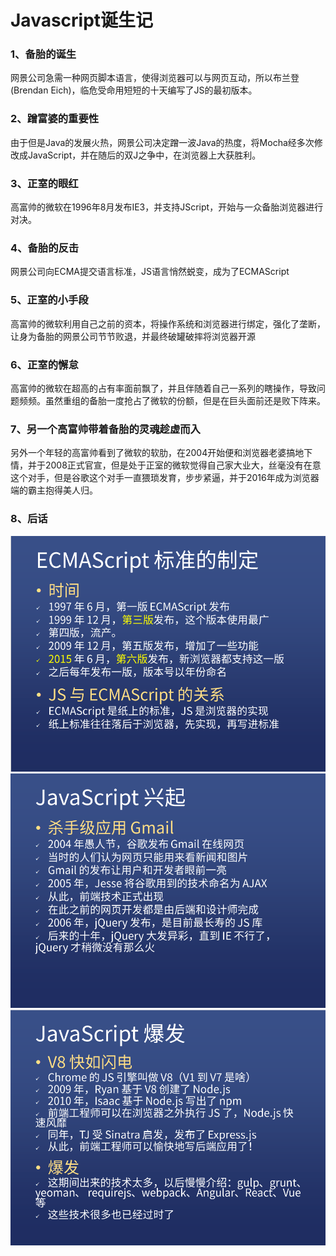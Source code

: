 # Javascript诞生记

### 1、备胎的诞生
网景公司急需一种网页脚本语言，使得浏览器可以与网页互动，所以布兰登(Brendan Eich)，临危受命用短短的十天编写了JS的最初版本。

### 2、蹭富婆的重要性
由于但是Java的发展火热，网景公司决定蹭一波Java的热度，将Mocha经多次修改成JavaScript，并在随后的双J之争中，在浏览器上大获胜利。

### 3、正室的眼红
高富帅的微软在1996年8月发布IE3，并支持JScript，开始与一众备胎浏览器进行对决。

### 4、备胎的反击
网景公司向ECMA提交语言标准，JS语言悄然蜕变，成为了ECMAScript

### 5、正室的小手段
高富帅的微软利用自己之前的资本，将操作系统和浏览器进行绑定，强化了垄断，让身为备胎的网景公司节节败退，并最终破罐破摔将浏览器开源

### 6、正室的懈怠
高富帅的微软在超高的占有率面前飘了，并且伴随着自己一系列的瞎操作，导致问题频频。虽然重组的备胎一度抢占了微软的份额，但是在巨头面前还是败下阵来。

### 7、另一个高富帅带着备胎的灵魂趁虚而入
另外一个年轻的高富帅看到了微软的软肋，在2004开始便和浏览器老婆搞地下情，并于2008正式官宣，但是处于正室的微软觉得自己家大业大，丝毫没有在意这个对手，但是谷歌这个对手一直猥琐发育，步步紧逼，并于2016年成为浏览器端的霸主抱得美人归。

### 8、后话
![](./images/Snipaste_2022-01-05_15-15-19.png)
![](./images/Snipaste_2022-01-05_15-18-37.png)
![](./images/Snipaste_2022-01-05_15-19-53.png)